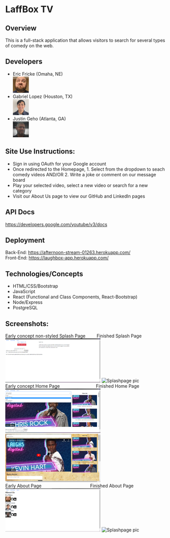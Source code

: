 # LaffBox TV

## Overview
This is a full-stack application that allows visitors to search for several types of comedy on the web. 

## Developers
- Eric Fricke (Omaha, NE) <br> <img src="./src/components/about/derp.jpg" alt="Eric Pic" width="50px">
- Gabriel Lopez (Houston, TX) <br> <img src="./src/components/about/linkedinPictureReal.JPG" alt="Gabriel Pic" width="50px">
- Justin Geho (Atlanta, GA) <br> <img src="./src/components/about/JustinPic.jpg" alt="Justin Pic" width="50px">

## Site Use Instructions:
- Sign in using OAuth for your Google account
- Once redirected to the Homepage, 1. Select from the dropdown to seach comedy videos AND/OR 2. Write a joke or comment on our message board
- Play your selected video, select a new video or search for a new category
- Visit our About Us page to view our GitHub and LinkedIn pages

## API Docs
https://developers.google.com/youtube/v3/docs

## Deployment

Back-End: https://afternoon-stream-01263.herokuapp.com/ <br>
Front-End: https://laughbox-app.herokuapp.com/


## Technologies/Concepts
- HTML/CSS/Bootstrap
- JavaScript
- React (Functional and Class Components, React-Bootstrap)
- Node/Express
- PostgreSQL

## Screenshots:
Early concept non-styled Splash Page &nbsp; &nbsp; &nbsp; &nbsp; Finished Splash Page<br>
<img src="./src/components/about/Splashpage.png" alt="Splashpage pic" width="300px">
<img src="./src/components/about/Finished Splash2.png" alt="Splashpage pic" width="300px"><br>
Early concept Home Page &nbsp; &nbsp; &nbsp; &nbsp; &nbsp; &nbsp; &nbsp; &nbsp; &nbsp; &nbsp; &nbsp; &nbsp; &nbsp; &nbsp; Finished Home Page <br>
<img src="./src/components/about/Homepage.png" alt="Splashpage pic" width="300px">
<img src="./src/components/about/Finished Home2.png" alt="Splashpage pic" width="300px"><br>
Early About Page &nbsp; &nbsp; &nbsp; &nbsp; &nbsp; &nbsp; &nbsp; &nbsp; &nbsp; &nbsp; &nbsp; &nbsp; &nbsp; &nbsp; &nbsp; &nbsp; &nbsp; &nbsp; &nbsp; Finished About Page<br>
<img src="./src/components/about/Aboutpage.png" alt="Splashpage pic" width="300px">
<img src="./src/components/about/Finished About2.png" alt="Splashpage pic" width="300px"><br>

